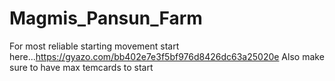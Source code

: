 # Magmis_Pansun_Farm
For most reliable starting movement start here...https://gyazo.com/bb402e7e3f5bf976d8426dc63a25020e      Also make sure to have max temcards to start
